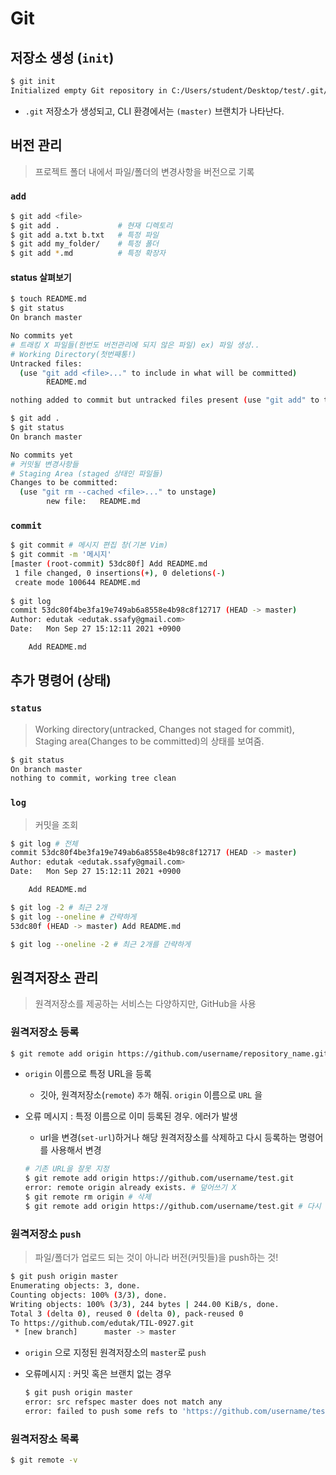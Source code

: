# Git

## 저장소 생성 (`init`)

```bash
$ git init
Initialized empty Git repository in C:/Users/student/Desktop/test/.git/
```

* `.git` 저장소가 생성되고, CLI 환경에서는 `(master)` 브랜치가 나타난다.

## 버전 관리

> 프로젝트 폴더 내에서 파일/폴더의 변경사항을 버전으로 기록

### `add`

```bash
$ git add <file> 
$ git add .             # 현재 디렉토리
$ git add a.txt b.txt   # 특정 파일
$ git add my_folder/    # 특정 폴더
$ git add *.md          # 특정 확장자
```

#### status 살펴보기

```bash
$ touch README.md
$ git status
On branch master

No commits yet
# 트래킹 X 파일들(한번도 버전관리에 되지 않은 파일) ex) 파일 생성..
# Working Directory(첫번째통!)
Untracked files:
  (use "git add <file>..." to include in what will be committed)
        README.md

nothing added to commit but untracked files present (use "git add" to track)

```

```bash
$ git add .
$ git status
On branch master

No commits yet
# 커밋될 변경사항들
# Staging Area (staged 상태인 파일들)
Changes to be committed:
  (use "git rm --cached <file>..." to unstage)
        new file:   README.md

```

### `commit`

```bash
$ git commit # 메시지 편집 창(기본 Vim)
$ git commit -m '메시지'
[master (root-commit) 53dc80f] Add README.md
 1 file changed, 0 insertions(+), 0 deletions(-)
 create mode 100644 README.md
 
$ git log
commit 53dc80f4be3fa19e749ab6a8558e4b98c8f12717 (HEAD -> master)
Author: edutak <edutak.ssafy@gmail.com>
Date:   Mon Sep 27 15:12:11 2021 +0900

    Add README.md
```

## 추가 명령어 (상태)

### `status`

> Working directory(untracked, Changes not staged for commit), Staging area(Changes to be committed)의 상태를 보여줌. 

```bash
$ git status
On branch master
nothing to commit, working tree clean
```

### `log`

> 커밋을 조회

```bash
$ git log # 전체 
commit 53dc80f4be3fa19e749ab6a8558e4b98c8f12717 (HEAD -> master)
Author: edutak <edutak.ssafy@gmail.com>
Date:   Mon Sep 27 15:12:11 2021 +0900

    Add README.md

$ git log -2 # 최근 2개
$ git log --oneline # 간략하게
53dc80f (HEAD -> master) Add README.md

$ git log --oneline -2 # 최근 2개를 간략하게
```

## 원격저장소 관리

> 원격저장소를 제공하는 서비스는 다양하지만, GitHub을 사용

### 원격저장소 등록

```bash
$ git remote add origin https://github.com/username/repository_name.git
```

* `origin` 이름으로 특정 URL을 등록

  * 깃아, 원격저장소(`remote`) `추가` 해줘. `origin` 이름으로 `URL` 을

* 오류 메시지 : 특정 이름으로 이미 등록된 경우. 에러가 발생

  * url을 변경(`set-url`)하거나 해당 원격저장소를 삭제하고 다시 등록하는 명령어를 사용해서 변경

  ```bash
  # 기존 URL을 잘못 지정
  $ git remote add origin https://github.com/username/test.git
  error: remote origin already exists. # 덮어쓰기 X
  $ git remote rm origin # 삭제
  $ git remote add origin https://github.com/username/test.git # 다시
  
  ```

### 원격저장소 `push`

> 파일/폴더가 업로드 되는 것이 아니라 버전(커밋들)을 push하는 것!

```bash
$ git push origin master
Enumerating objects: 3, done.
Counting objects: 100% (3/3), done.
Writing objects: 100% (3/3), 244 bytes | 244.00 KiB/s, done.
Total 3 (delta 0), reused 0 (delta 0), pack-reused 0
To https://github.com/edutak/TIL-0927.git
 * [new branch]      master -> master


```

* `origin` 으로 지정된 원격저장소의 `master`로 `push`

* 오류메시지 : 커밋 혹은 브랜치 없는 경우 

   ```bash
   $ git push origin master
   error: src refspec master does not match any
   error: failed to push some refs to 'https://github.com/username/test.git'
   ```

### 원격저장소 목록

```bash
$ git remote -v
```

 



















